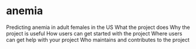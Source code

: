 # anemia
Predicting anemia in adult females in the US
What the project does
Why the project is useful
How users can get started with the project
Where users can get help with your project
Who maintains and contributes to the project

